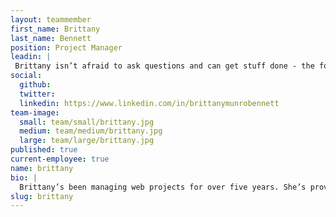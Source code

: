 ```yaml
---
layout: teammember
first_name: Brittany
last_name: Bennett
position: Project Manager
leadin: |
 Brittany isn’t afraid to ask questions and can get stuff done - the foundation of a great project manager. Her degree in advertising management and green belt in Six Sigma help, too.
social:
  github: 
  twitter:
  linkedin: https://www.linkedin.com/in/brittanymunrobennett
team-image:
  small: team/small/brittany.jpg
  medium: team/medium/brittany.jpg
  large: team/large/brittany.jpg
published: true
current-employee: true
name: brittany
bio: |
  Brittany’s been managing web projects for over five years. She’s proved that she’s not afraid of a challenge, as evidenced by the web agency she founded in 2011. But prior to entering the web world, she worked in marketing and public relations. She credits her marketing and PR background for her ability to empathize with clients and communicate the importance of storytelling and content strategy. She believes that relationship management and setting your intentions up front are the recipe for success, and we don’t disagree. Outside of work, Brittany enjoys spending her time throwing themed parties with her friends, and exploring the natural beauty of the Pacific Northwest with her dog Suki.
slug: brittany
---
```

